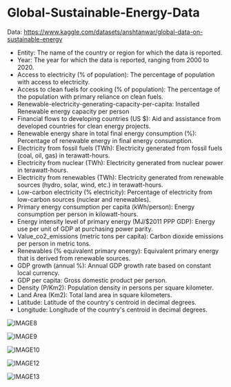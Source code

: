 # Global-Sustainable-Energy-Data




Data: https://www.kaggle.com/datasets/anshtanwar/global-data-on-sustainable-energy

* Entity: The name of the country or region for which the data is reported.
* Year: The year for which the data is reported, ranging from 2000 to 2020.
* Access to electricity (% of population): The percentage of population with access to electricity.
* Access to clean fuels for cooking (% of population): The percentage of the population with primary reliance on clean fuels.
* Renewable-electricity-generating-capacity-per-capita: Installed Renewable energy capacity per person
* Financial flows to developing countries (US $): Aid and assistance from developed countries for clean energy projects.
* Renewable energy share in total final energy consumption (%): Percentage of renewable energy in final energy consumption.
* Electricity from fossil fuels (TWh): Electricity generated from fossil fuels (coal, oil, gas) in terawatt-hours.
* Electricity from nuclear (TWh): Electricity generated from nuclear power in terawatt-hours.
* Electricity from renewables (TWh): Electricity generated from renewable sources (hydro, solar, wind, etc.) in terawatt-hours.
* Low-carbon electricity (% electricity): Percentage of electricity from low-carbon sources (nuclear and renewables).
* Primary energy consumption per capita (kWh/person): Energy consumption per person in kilowatt-hours.
* Energy intensity level of primary energy (MJ/$2011 PPP GDP): Energy use per unit of GDP at purchasing power parity.
* Value_co2_emissions (metric tons per capita): Carbon dioxide emissions per person in metric tons.
* Renewables (% equivalent primary energy): Equivalent primary energy that is derived from renewable sources.
* GDP growth (annual %): Annual GDP growth rate based on constant local currency.
* GDP per capita: Gross domestic product per person.
* Density (P/Km2): Population density in persons per square kilometer.
* Land Area (Km2): Total land area in square kilometers.
* Latitude: Latitude of the country's centroid in decimal degrees.
* Longitude: Longitude of the country's centroid in decimal degrees.




![IMAGE8](https://github.com/user-attachments/assets/a7d98c86-0099-4261-8d44-86a9143b591d)

![IMAGE9](https://github.com/user-attachments/assets/93e5daee-288b-4415-84f3-95d6ae4ec373)

![IMAGE10](https://github.com/user-attachments/assets/b54cd733-79db-4eab-8414-e41b4d67180a)

![IMAGE12](https://github.com/user-attachments/assets/747c20da-76ba-456b-a799-4e8fab834707)

![IMAGE13](https://github.com/user-attachments/assets/31382a00-2d1d-4dc7-bb14-b46b57131de6)


